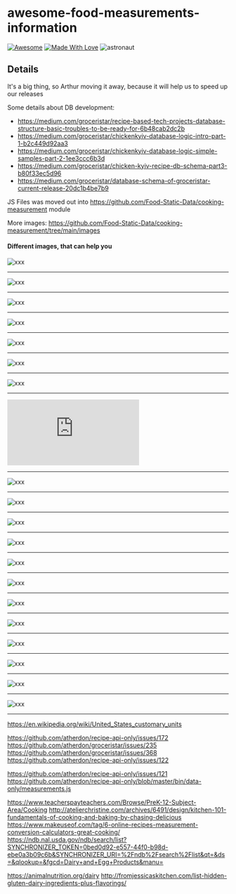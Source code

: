 # awesome-food-measurements-information

[![Awesome](https://cdn.rawgit.com/sindresorhus/awesome/d7305f38d29fed78fa85652e3a63e154dd8e8829/media/badge.svg)](https://github.com/ChickenKyiv/awesome-food-measurements-information) [![Made With Love](https://img.shields.io/badge/Made%20With-Love-orange.svg)](https://github.com/ChickenKyiv/awesome-food-measurements-information)
![astronaut](https://raw.githubusercontent.com/GroceriStar/creative/master/website-illustrations/astronaut.svg?sanitize=true)




## Details
It's a big thing, so Arthur moving it away, because it will help us to speed up our releases

Some details about DB development: 
- https://medium.com/groceristar/recipe-based-tech-projects-database-structure-basic-troubles-to-be-ready-for-6b48cab2dc2b
- https://medium.com/groceristar/chickenkyiv-database-logic-intro-part-1-b2c449d92aa3
- https://medium.com/groceristar/chickenkyiv-database-logic-simple-samples-part-2-1ee3ccc6b3d
- https://medium.com/groceristar/chicken-kyiv-recipe-db-schema-part3-b80f33ec5d96
- https://medium.com/groceristar/database-schema-of-groceristar-current-release-20dc1b4be7b9


JS Files was moved out into https://github.com/Food-Static-Data/cooking-measurement module


More images: https://github.com/Food-Static-Data/cooking-measurement/tree/main/images


#### Different images, that can help you

![xxx](https://github.com/ChickenKyiv/awesome-food-measurements-information/blob/master/images/0b594c69703a61374b1d8b1b0785f601.jpg)

---

![xxx](https://github.com/ChickenKyiv/awesome-food-measurements-information/blob/master/images/21abf655ccaa80546446ace72abf3cdf.jpg)

---


![xxx](https://github.com/ChickenKyiv/awesome-food-measurements-information/blob/master/images/281688d69abd9d264b09ec260c249720.jpg)

---


![xxx](https://github.com/ChickenKyiv/awesome-food-measurements-information/blob/master/images/3a572313ecb094eec4b26d5b599189c0.jpg)

---


![xxx](https://github.com/ChickenKyiv/awesome-food-measurements-information/blob/master/images/418e3975b7da67b3f1295a5a1a76c77c--measurement-chart-measurement-conversions.jpg)

---


![xxx](https://github.com/ChickenKyiv/awesome-food-measurements-information/blob/master/images/76e06dd058b266f1c987f5bd1fac8939.jpg)

---


![xxx](https://github.com/ChickenKyiv/awesome-food-measurements-information/blob/master/images/SpiceconversionChart.jpeg)

---


![xxx](https://github.com/ChickenKyiv/awesome-food-measurements-information/blob/master/images/WeightsMeasures_US-Metric.pdf)

---


![xxx](https://github.com/ChickenKyiv/awesome-food-measurements-information/blob/master/images/b213e4aad53620f4a31c4d65db8df23b.jpg)

---


![xxx](https://github.com/ChickenKyiv/awesome-food-measurements-information/blob/master/images/bakingchart.jpg)

---


![xxx](https://github.com/ChickenKyiv/awesome-food-measurements-information/blob/master/images/c7cddf12c4969f80c77cd23d6d38243c.jpg)

---


![xxx](https://github.com/ChickenKyiv/awesome-food-measurements-information/blob/master/images/cooking-guide-apron-cu-cooking-times.jpg)

---


![xxx](https://github.com/ChickenKyiv/awesome-food-measurements-information/blob/master/images/cookingconversionchart.png)

---


![xxx](https://github.com/ChickenKyiv/awesome-food-measurements-information/blob/master/images/dfcd761342daa95bd1dab8c53f6c1bf7.jpg)

---


![xxx](https://github.com/ChickenKyiv/awesome-food-measurements-information/blob/master/images/ed184c6dd8137594b7eca95ae14862ae.jpg)

---


![xxx](https://github.com/ChickenKyiv/awesome-food-measurements-information/blob/master/images/f11f7d02168764c378bc01cfe6ae25ae.jpg)

---


![xxx](https://github.com/ChickenKyiv/awesome-food-measurements-information/blob/master/images/f980e9e6295b010b466b1f9e3c6bc86a--cooking-measurements-cooking-recipes.jpg)

---


![xxx](https://github.com/ChickenKyiv/awesome-food-measurements-information/blob/master/images/icon-measurements.jpg)

---


![xxx](https://github.com/ChickenKyiv/awesome-food-measurements-information/blob/master/images/spice-gm-to-ounces-chart.jpg)

---


![xxx](https://github.com/ChickenKyiv/awesome-food-measurements-information/blob/master/images/tableequivmeas.jpg)

---

https://en.wikipedia.org/wiki/United_States_customary_units


https://github.com/atherdon/recipe-api-only/issues/172
https://github.com/atherdon/groceristar/issues/235
https://github.com/atherdon/groceristar/issues/368
https://github.com/atherdon/recipe-api-only/issues/122

https://github.com/atherdon/recipe-api-only/issues/121
https://github.com/atherdon/recipe-api-only/blob/master/bin/data-only/measurements.js

https://www.teacherspayteachers.com/Browse/PreK-12-Subject-Area/Cooking
http://atelierchristine.com/archives/6491/design/kitchen-101-fundamentals-of-cooking-and-baking-by-chasing-delicious
https://www.makeuseof.com/tag/6-online-recipes-measurement-conversion-calculators-great-cooking/
https://ndb.nal.usda.gov/ndb/search/list?SYNCHRONIZER_TOKEN=0bed0d92-e557-44f0-b98d-ebe0a3b09c6b&SYNCHRONIZER_URI=%2Fndb%2Fsearch%2Flist&qt=&ds=&qlookup=&fgcd=Dairy+and+Egg+Products&manu=

https://animalnutrition.org/dairy
http://fromjessicaskitchen.com/list-hidden-gluten-dairy-ingredients-plus-flavorings/
